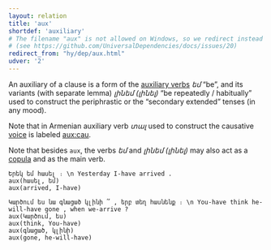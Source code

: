 ```yaml
---
layout: relation
title: 'aux'
shortdef: 'auxiliary'
# The filename "aux" is not allowed on Windows, so we redirect instead
# (see https://github.com/UniversalDependencies/docs/issues/20)
redirect_from: "hy/dep/aux.html"
udver: '2'
---
```


An auxiliary of a clause is a form of the [auxiliary verbs](AUX) _եմ_ “be”, and its variants (with separate lemma) _լինեմ (լինել)_ “be repeatedly / habitually” used to construct the periphrastic or the “secondary extended” tenses (in any mood).

Note that in Armenian auxiliary verb _տալ_ used to construct the causative [voice](Voice) is labeled [aux:cau]().

Note that besides `aux`, the verbs _եմ_ and _լինեմ (լինել)_ may also act as a [copula](cop)
and as the main verb.

~~~ sdparse
Երեկ եմ հասել ։ \n Yesterday I-have arrived .
aux(հասել, եմ)
aux(arrived, I-have)
~~~

~~~ sdparse
Կարծում ես նա գնացած կլինի ՞ , երբ տեղ հասնենք ։ \n You-have think he-will-have gone , when we-arrive ?
aux(Կարծում, ես)
aux(think, You-have)
aux(գնացած, կլինի)
aux(gone, he-will-have)
~~~
